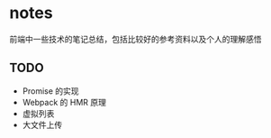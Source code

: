 # notes

前端中一些技术的笔记总结，包括比较好的参考资料以及个人的理解感悟

## TODO

* Promise 的实现
* Webpack 的 HMR 原理
* 虚拟列表
* 大文件上传
